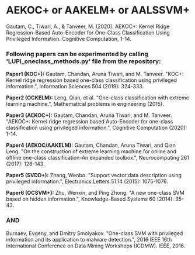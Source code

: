 # AEKOC+ or AAKELM+ or AALSSVM+

Gautam, C., Tiwari, A., & Tanveer, M. (2020). AEKOC+: Kernel Ridge Regression-Based Auto-Encoder for One-Class Classification Using Privileged Information. Cognitive Computation, 1-14.


### Following papers can be experimented by calling 'LUPI_oneclass_methods.py' file from the repository: 
    
 **Paper1 (KOC+):** Gautam, Chandan, Aruna Tiwari, and M. Tanveer. "KOC+: Kernel ridge regression based one-class classification using privileged information.", Information Sciences 504 (2019): 324-333.  

**Paper2 (OCKELM):** Leng, Qian, et al. "One-class classification with extreme learning machine.", Mathematical problems in engineering (2015).

**Paper3 (AEKOC+):** Gautam, Chandan, Aruna Tiwari, and M. Tanveer. "AEKOC+: Kernel ridge regression based Auto-Encoder for one-class classification using privileged information.", Cognitive Computation (2020): 1-14.

**Paper4 (AEKOC/AAKELM):** Gautam, Chandan, Aruna Tiwari, and Qian Leng. "On the construction of extreme learning machine for online and offline one-class classification-An expanded toolbox.", Neurocomputing 261 (2017): 126-143.

**Paper5 (SVDD+):** Zhang, Wenbo. "Support vector data description using privileged information.", Electronics Letters 51.14 (2015): 1075-1076.
        
**Paper6 (OCSVM+):** Zhu, Wenxin, and Ping Zhong. "A new one-class SVM based on hidden information.", Knowledge-Based Systems 60 (2014): 35-43. 
### AND
 Burnaev, Evgeny, and Dmitry Smolyakov. "One-class SVM with privileged information and its application to malware detection.", 2016 IEEE 16th International Conference on Data Mining Workshops (ICDMW). IEEE, 2016.
